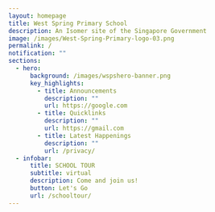 ```yaml
---
layout: homepage
title: West Spring Primary School
description: An Isomer site of the Singapore Government
image: /images/West-Spring-Primary-logo-03.png
permalink: /
notification: ""
sections:
  - hero:
      background: /images/wspshero-banner.png
      key_highlights:
        - title: Announcements
          description: ""
          url: https://google.com
        - title: Quicklinks
          description: ""
          url: https://gmail.com
        - title: Latest Happenings
          description: ""
          url: /privacy/
  - infobar:
      title: SCHOOL TOUR
      subtitle: virtual
      description: Come and join us!
      button: Let's Go
      url: /schooltour/
---
```

